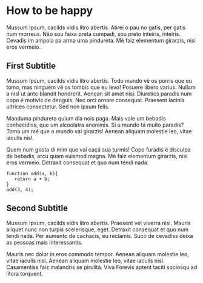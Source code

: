 # How to be happy 
<!--- This --->

Mussum Ipsum, cacilds vidis litro abertis. Atirei o pau no gatis, per gatis num morreus. Não sou faixa preta cumpadi, sou preto inteiris, inteiris. Cevadis im ampola pa arma uma pindureta. Mé faiz elementum girarzis, nisi eros vermeio.

## First Subtitle

Mussum Ipsum, cacilds vidis litro abertis. Todo mundo vê os porris que eu tomo, mas ninguém vê os tombis que eu levo! Posuere libero varius. Nullam a nisl ut ante blandit hendrerit. Aenean sit amet nisi. Diuretics paradis num copo é motivis de denguis. Nec orci ornare consequat. Praesent lacinia ultrices consectetur. Sed non ipsum felis.

Manduma pindureta quium dia nois paga. Mais vale um bebadis conhecidiss, que um alcoolatra anonimis. Si u mundo tá muito paradis? Toma um mé que o mundo vai girarzis! Aenean aliquam molestie leo, vitae iaculis nisl.

Quem num gosta di mim que vai caçá sua turmis! Copo furadis é disculpa de bebadis, arcu quam euismod magna. Mé faiz elementum girarzis, nisi eros vermeio. Detraxit consequat et quo num tendi nada.

```
function add(a, b){
   return a + b;
}
add(3, 4);
```

## Second Subtitle

Mussum Ipsum, cacilds vidis litro abertis. Praesent vel viverra nisi. Mauris aliquet nunc non turpis scelerisque, eget. Detraxit consequat et quo num tendi nada. Per aumento de cachacis, eu reclamis. Suco de cevadiss deixa as pessoas mais interessantis.

Mauris nec dolor in eros commodo tempor. Aenean aliquam molestie leo, vitae iaculis nisl. Aenean aliquam molestie leo, vitae iaculis nisl. Casamentiss faiz malandris se pirulitá. Viva Forevis aptent taciti sociosqu ad litora torquent.

